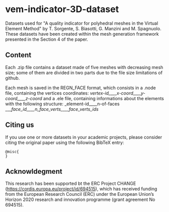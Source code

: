 # vem-indicator-3D-dataset
Datasets used for "A quality indicator for polyhedral meshes in the Virtual Element Method" by T. Sorgente, S. Biasotti, G. Manzini and M. Spagnuolo.
These datasets have been created within the mesh generation framework presented in the Section 4 of the paper.

## Content
Each .zip file contains a dataset made of five meshes with decreasing mesh size; some of them are divided in two parts due to the file size limitations of github.

Each mesh is saved in the REGN_FACE format, which consists in a .node file, containing the vertices coordinates:
_vertex-id____x-coord____y-coord____z-coord_
and a .ele file, containing informations about the elements with the following structure:
_element-id____n-of-faces
____face_id____n_face_verts____face_verts_ids_

## Citing us
If you use one or more datasets in your academic projects, please consider citing the original paper using the following BibTeX entry:

```
@misc{
}
```

## Acknowldegment
This research has been supported bt the ERC Project CHANGE (https://cordis.europa.eu/project/id/694515), which has received funding from the European Research Council (ERC) under the European Union’s Horizon 2020 research and innovation programme (grant agreement No 694515).
